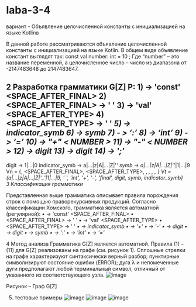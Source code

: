 # laba-3-4

вариант - Объявление целочисленной константы с инициализацией на языке Kotlinв

В данной работе рассматриваются объявление целочисленной константы с инициализацией на языке Kotlin. В общем виде объявление констант выглядят так:
const val number: int = 10 ;
Где “number” – это название переменной, а целочисленное число – число из диапазона от -2147483648 до 2147483647.

2 Разработка грамматики
G[Z]
P:
1)<START> -> 'const' <SPACE_AFTER_FINAL>
2)<SPACE_AFTER_FINAL> -> ' ' <TYPE>
3)<TYPE> -> 'val' <SPACE_AFTER_TYPE>
4)<SPACE_AFTER_TYPE> -> ' ' <VAR>
5)<VAR> -> indicator_symb <VARREM>
6)<VARREM> -> symb <VARREM>
7) <VARREM> - > ‘:’ <INT>
8)<INT> -> ‘int’ <EQUAL>
9)<EQUAL> -> ‘=’ <NUM>
10)<NUMBER> -> "+" < NUMBER >
11)<NUMBER> -> "-" < NUMBER >
12)<NUMBER> -> digit <INTREM>
13)<INTREM> -> digit <INTREM>
14)<INTREM> -> ';'
-----------------------------------------------------------------------------------------
digit -> 1|...|0
indicator_symb -> a|...|z|A|...|Z|'_' 
symb -> a|...|z|A|...|Z|'_'|1|...|9
Vn = {<START>, <SPACE_AFTER_FINAL>, <SPACE_AFTER_TYPE>, <TYPE>, <VAR>, <VARREM>, <NUMBER>, <INTREM>}
Vt = {a|...|z|A|...|Z|'_'|1|...|9, ' ', 'int', '+', '-', 'final', digit, symb, indicator_symb}  
3 Классификация грамматики

Представленная выше грамматика описывает правила порождения строк с помощью праворекурсивных продукций. Согласно классификации Хомского, грамматика является автоматной (регулярной):
•	<START> -> 'const' <SPACE_AFTER_FINAL>
•	<SPACE_AFTER_FINAL> -> ' ' <TYPE>
•	<TYPE> -> 'val' <SPACE_AFTER_TYPE>
•	<SPACE_AFTER_TYPE> -> ' ' <VAR>
•	<VAR> -> indicator_symb <VARREM>
•	<NUMBER> -> '+' <INTREM>
•	<NUMBER> -> '-' <INTREM>
•	<NUMBER> -> digit <INTREM>
•	<INTREM> -> digit <INTREM>
•	<VARREM> -> symb <VARREM>
•	<VARREM> -> ':' <VARREM>
•	<VARREM> -> 'int' <VARREM>
•	<VARREM> -> '=' <NUMBER>






4 Метод анализа
Грамматика G[Z] является автоматной.
Правила (1) – (11) для G[Z] реализованы на графе (см. рисунок 1).
Сплошные стрелки на графе характеризуют синтаксически верный разбор; пунктирные символизируют состояние ошибки (ERROR); дуга λ и непомеченные дуги предполагают любой терминальный символ, отличный от указанного из соответствующего узла. 
 ![image](https://github.com/user-attachments/assets/421b0e9c-db59-4fc2-8fe4-d97a7c8622c1)

Рисунок  – Граф G[Z]

5. тестовые примеры
![image](https://github.com/user-attachments/assets/eeee8374-9129-4d53-98d6-31503b09f7a3)
![image](https://github.com/user-attachments/assets/d6cd7947-7098-46e3-a9fa-9789737ee76d)
![image](https://github.com/user-attachments/assets/6497fbce-d56e-4be9-b7d9-426e4054de28)



